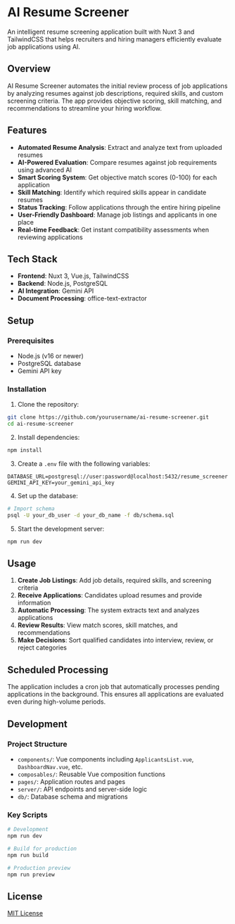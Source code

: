 # AI Resume Screener

An intelligent resume screening application built with Nuxt 3 and TailwindCSS that helps recruiters and hiring managers efficiently evaluate job applications using AI.

## Overview

AI Resume Screener automates the initial review process of job applications by analyzing resumes against job descriptions, required skills, and custom screening criteria. The app provides objective scoring, skill matching, and recommendations to streamline your hiring workflow.

## Features

- **Automated Resume Analysis**: Extract and analyze text from uploaded resumes
- **AI-Powered Evaluation**: Compare resumes against job requirements using advanced AI
- **Smart Scoring System**: Get objective match scores (0-100) for each application
- **Skill Matching**: Identify which required skills appear in candidate resumes
- **Status Tracking**: Follow applications through the entire hiring pipeline
- **User-Friendly Dashboard**: Manage job listings and applicants in one place
- **Real-time Feedback**: Get instant compatibility assessments when reviewing applications

## Tech Stack

- **Frontend**: Nuxt 3, Vue.js, TailwindCSS
- **Backend**: Node.js, PostgreSQL
- **AI Integration**: Gemini API
- **Document Processing**: office-text-extractor

## Setup

### Prerequisites

- Node.js (v16 or newer)
- PostgreSQL database
- Gemini API key

### Installation

1. Clone the repository:
```bash
git clone https://github.com/yourusername/ai-resume-screener.git
cd ai-resume-screener
```

2. Install dependencies:
```bash
npm install
```

3. Create a `.env` file with the following variables:
```
DATABASE_URL=postgresql://user:password@localhost:5432/resume_screener
GEMINI_API_KEY=your_gemini_api_key
```

4. Set up the database:
```bash
# Import schema
psql -U your_db_user -d your_db_name -f db/schema.sql
```

5. Start the development server:
```bash
npm run dev
```

## Usage

1. **Create Job Listings**: Add job details, required skills, and screening criteria
2. **Receive Applications**: Candidates upload resumes and provide information
3. **Automatic Processing**: The system extracts text and analyzes applications
4. **Review Results**: View match scores, skill matches, and recommendations
5. **Make Decisions**: Sort qualified candidates into interview, review, or reject categories

## Scheduled Processing

The application includes a cron job that automatically processes pending applications in the background. This ensures all applications are evaluated even during high-volume periods.

## Development

### Project Structure
- `components/`: Vue components including `ApplicantsList.vue`, `DashboardNav.vue`, etc.
- `composables/`: Reusable Vue composition functions
- `pages/`: Application routes and pages
- `server/`: API endpoints and server-side logic
- `db/`: Database schema and migrations

### Key Scripts

```bash
# Development
npm run dev

# Build for production
npm run build

# Production preview
npm run preview
```

## License

[MIT License](LICENSE)